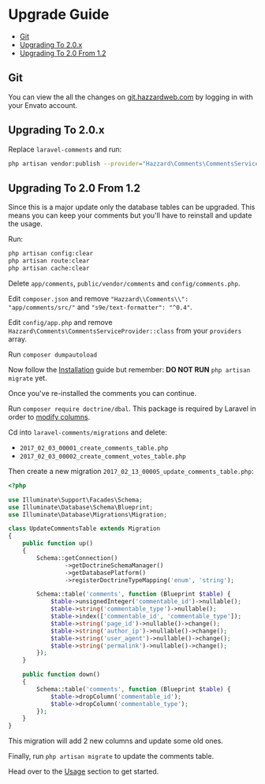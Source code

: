 # Upgrade Guide

- [Git](#git)
- [Upgrading To 2.0.x](#upgrading-to-20x)
- [Upgrading To 2.0 From 1.2](#upgrading-to-20-from-12)

## Git

You can view the all the changes on [git.hazzardweb.com](https://git.hazzardweb.com) by logging in with your Envato account.

## Upgrading To 2.0.x

Replace `laravel-comments` and run: 

```bash
php artisan vendor:publish --provider="Hazzard\Comments\CommentsServiceProvider" --tag=public --force
```

## Upgrading To 2.0 From 1.2

Since this is a major update only the database tables can be upgraded.
This means you can keep your comments but you'll have to reinstall and update the usage.

Run:

```bash
php artisan config:clear
php artisan route:clear
php artisan cache:clear
```

Delete `app/comments`, `public/vendor/comments` and `config/comments.php`.

Edit `composer.json` and remove `"Hazzard\\Comments\\": "app/comments/src/"` and `"s9e/text-formatter": "^0.4"`.

Edit `config/app.php` and remove `Hazzard\Comments\CommentsServiceProvider::class` from your `providers` array.

Run `composer dumpautoload`

Now follow the [Installation](installation.md) guide but remember: __DO NOT RUN__ `php artisan migrate` yet.

Once you've re-installed the comments you can continue.

Run `composer require doctrine/dbal`. This package is required by Laravel in order to [modify columns](https://laravel.com/docs/5.4/migrations#modifying-columns).

Cd into `laravel-comments/migrations` and delete:
- `2017_02_03_00001_create_comments_table.php`
- `2017_02_03_00002_create_comment_votes_table.php`

Then create a new migration `2017_02_13_00005_update_comments_table.php`:

```php
<?php

use Illuminate\Support\Facades\Schema;
use Illuminate\Database\Schema\Blueprint;
use Illuminate\Database\Migrations\Migration;

class UpdateCommentsTable extends Migration
{
    public function up()
    {
        Schema::getConnection()
                ->getDoctrineSchemaManager()
                ->getDatabasePlatform()
                ->registerDoctrineTypeMapping('enum', 'string');

        Schema::table('comments', function (Blueprint $table) {
            $table->unsignedInteger('commentable_id')->nullable();
            $table->string('commentable_type')->nullable();
            $table->index(['commentable_id', 'commentable_type']);
            $table->string('page_id')->nullable()->change();
            $table->string('author_ip')->nullable()->change();
            $table->string('user_agent')->nullable()->change();
            $table->string('permalink')->nullable()->change();
        });
    }

    public function down()
    {
        Schema::table('comments', function (Blueprint $table) {
            $table->dropColumn('commentable_id');
            $table->dropColumn('commentable_type');
        });
    }
}
```

This migration will add 2 new columns and update some old ones.

Finally, run `php artisan migrate` to update the comments table.

Head over to the [Usage](usage.md) section to get started.
